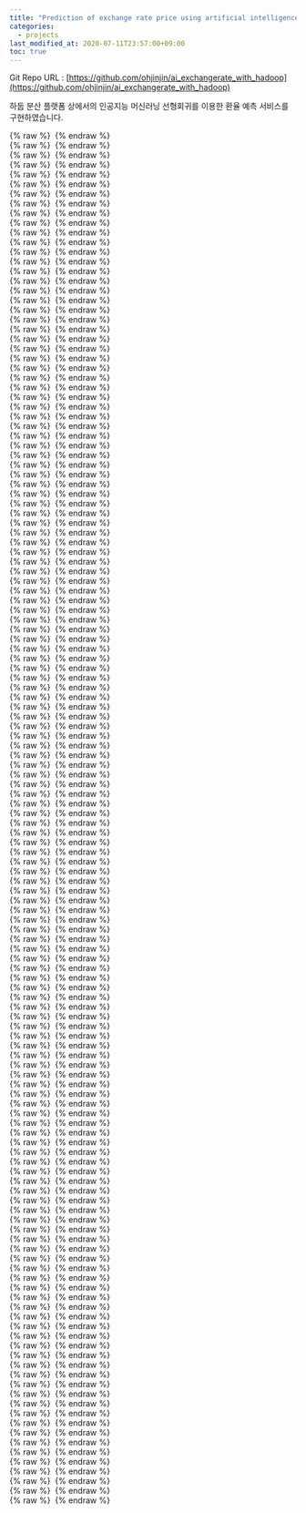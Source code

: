 ```yaml
---
title: "Prediction of exchange rate price using artificial intelligence technology on Hadoop distributed system"
categories: 
  - projects
last_modified_at: 2020-07-11T23:57:00+09:00
toc: true
---
```


Git Repo URL : [https://github.com/ohjinjin/ai_exchangerate_with_hadoop](https://github.com/ohjinjin/ai_exchangerate_with_hadoop)<br/>

하둡 분산 플랫폼 상에서의 인공지능 머신러닝 선형회귀를 이용한 환율 예측 서비스를 구현하였습니다.<br/>

{% raw %} <img src="https://ohjinjin.github.io/assets/images/20200629ai_exchangerate/1.JPG" alt=""> {% endraw %}<br/>
{% raw %} <img src="https://ohjinjin.github.io/assets/images/20200629ai_exchangerate/2.JPG" alt=""> {% endraw %}<br/>
{% raw %} <img src="https://ohjinjin.github.io/assets/images/20200629ai_exchangerate/3.JPG" alt=""> {% endraw %}<br/>
{% raw %} <img src="https://ohjinjin.github.io/assets/images/20200629ai_exchangerate/4.JPG" alt=""> {% endraw %}<br/>
{% raw %} <img src="https://ohjinjin.github.io/assets/images/20200629ai_exchangerate/5.JPG" alt=""> {% endraw %}<br/>
{% raw %} <img src="https://ohjinjin.github.io/assets/images/20200629ai_exchangerate/6.JPG" alt=""> {% endraw %}<br/>
{% raw %} <img src="https://ohjinjin.github.io/assets/images/20200629ai_exchangerate/7.JPG" alt=""> {% endraw %}<br/>
{% raw %} <img src="https://ohjinjin.github.io/assets/images/20200629ai_exchangerate/8.JPG" alt=""> {% endraw %}<br/>
{% raw %} <img src="https://ohjinjin.github.io/assets/images/20200629ai_exchangerate/9.JPG" alt=""> {% endraw %}<br/>
{% raw %} <img src="https://ohjinjin.github.io/assets/images/20200629ai_exchangerate/10.JPG" alt=""> {% endraw %}<br/>
{% raw %} <img src="https://ohjinjin.github.io/assets/images/20200629ai_exchangerate/11.JPG" alt=""> {% endraw %}<br/>
{% raw %} <img src="https://ohjinjin.github.io/assets/images/20200629ai_exchangerate/12.JPG" alt=""> {% endraw %}<br/>
{% raw %} <img src="https://ohjinjin.github.io/assets/images/20200629ai_exchangerate/13.JPG" alt=""> {% endraw %}<br/>
{% raw %} <img src="https://ohjinjin.github.io/assets/images/20200629ai_exchangerate/14.JPG" alt=""> {% endraw %}<br/>
{% raw %} <img src="https://ohjinjin.github.io/assets/images/20200629ai_exchangerate/15.JPG" alt=""> {% endraw %}<br/>
{% raw %} <img src="https://ohjinjin.github.io/assets/images/20200629ai_exchangerate/16.JPG" alt=""> {% endraw %}<br/>
{% raw %} <img src="https://ohjinjin.github.io/assets/images/20200629ai_exchangerate/17.JPG" alt=""> {% endraw %}<br/>
{% raw %} <img src="https://ohjinjin.github.io/assets/images/20200629ai_exchangerate/18.JPG" alt=""> {% endraw %}<br/>
{% raw %} <img src="https://ohjinjin.github.io/assets/images/20200629ai_exchangerate/19.JPG" alt=""> {% endraw %}<br/>
{% raw %} <img src="https://ohjinjin.github.io/assets/images/20200629ai_exchangerate/20.JPG" alt=""> {% endraw %}<br/>
{% raw %} <img src="https://ohjinjin.github.io/assets/images/20200629ai_exchangerate/21.JPG" alt=""> {% endraw %}<br/>
{% raw %} <img src="https://ohjinjin.github.io/assets/images/20200629ai_exchangerate/22.JPG" alt=""> {% endraw %}<br/>
{% raw %} <img src="https://ohjinjin.github.io/assets/images/20200629ai_exchangerate/23.JPG" alt=""> {% endraw %}<br/>
{% raw %} <img src="https://ohjinjin.github.io/assets/images/20200629ai_exchangerate/24.JPG" alt=""> {% endraw %}<br/>
{% raw %} <img src="https://ohjinjin.github.io/assets/images/20200629ai_exchangerate/25.JPG" alt=""> {% endraw %}<br/>
{% raw %} <img src="https://ohjinjin.github.io/assets/images/20200629ai_exchangerate/26.JPG" alt=""> {% endraw %}<br/>
{% raw %} <img src="https://ohjinjin.github.io/assets/images/20200629ai_exchangerate/27.JPG" alt=""> {% endraw %}<br/>
{% raw %} <img src="https://ohjinjin.github.io/assets/images/20200629ai_exchangerate/28.JPG" alt=""> {% endraw %}<br/>
{% raw %} <img src="https://ohjinjin.github.io/assets/images/20200629ai_exchangerate/29.JPG" alt=""> {% endraw %}<br/>
{% raw %} <img src="https://ohjinjin.github.io/assets/images/20200629ai_exchangerate/30.JPG" alt=""> {% endraw %}<br/>
{% raw %} <img src="https://ohjinjin.github.io/assets/images/20200629ai_exchangerate/31.JPG" alt=""> {% endraw %}<br/>
{% raw %} <img src="https://ohjinjin.github.io/assets/images/20200629ai_exchangerate/32.JPG" alt=""> {% endraw %}<br/>
{% raw %} <img src="https://ohjinjin.github.io/assets/images/20200629ai_exchangerate/33.JPG" alt=""> {% endraw %}<br/>
{% raw %} <img src="https://ohjinjin.github.io/assets/images/20200629ai_exchangerate/34.JPG" alt=""> {% endraw %}<br/>
{% raw %} <img src="https://ohjinjin.github.io/assets/images/20200629ai_exchangerate/35.JPG" alt=""> {% endraw %}<br/>
{% raw %} <img src="https://ohjinjin.github.io/assets/images/20200629ai_exchangerate/36.JPG" alt=""> {% endraw %}<br/>
{% raw %} <img src="https://ohjinjin.github.io/assets/images/20200629ai_exchangerate/37.JPG" alt=""> {% endraw %}<br/>
{% raw %} <img src="https://ohjinjin.github.io/assets/images/20200629ai_exchangerate/38.JPG" alt=""> {% endraw %}<br/>
{% raw %} <img src="https://ohjinjin.github.io/assets/images/20200629ai_exchangerate/39.JPG" alt=""> {% endraw %}<br/>
{% raw %} <img src="https://ohjinjin.github.io/assets/images/20200629ai_exchangerate/40.JPG" alt=""> {% endraw %}<br/>
{% raw %} <img src="https://ohjinjin.github.io/assets/images/20200629ai_exchangerate/41.JPG" alt=""> {% endraw %}<br/>
{% raw %} <img src="https://ohjinjin.github.io/assets/images/20200629ai_exchangerate/42.JPG" alt=""> {% endraw %}<br/>
{% raw %} <img src="https://ohjinjin.github.io/assets/images/20200629ai_exchangerate/43.JPG" alt=""> {% endraw %}<br/>
{% raw %} <img src="https://ohjinjin.github.io/assets/images/20200629ai_exchangerate/44.JPG" alt=""> {% endraw %}<br/>
{% raw %} <img src="https://ohjinjin.github.io/assets/images/20200629ai_exchangerate/45.JPG" alt=""> {% endraw %}<br/>
{% raw %} <img src="https://ohjinjin.github.io/assets/images/20200629ai_exchangerate/46.JPG" alt=""> {% endraw %}<br/>
{% raw %} <img src="https://ohjinjin.github.io/assets/images/20200629ai_exchangerate/47.JPG" alt=""> {% endraw %}<br/>
{% raw %} <img src="https://ohjinjin.github.io/assets/images/20200629ai_exchangerate/48.JPG" alt=""> {% endraw %}<br/>
{% raw %} <img src="https://ohjinjin.github.io/assets/images/20200629ai_exchangerate/49.JPG" alt=""> {% endraw %}<br/>
{% raw %} <img src="https://ohjinjin.github.io/assets/images/20200629ai_exchangerate/50.JPG" alt=""> {% endraw %}<br/>
{% raw %} <img src="https://ohjinjin.github.io/assets/images/20200629ai_exchangerate/51.JPG" alt=""> {% endraw %}<br/>
{% raw %} <img src="https://ohjinjin.github.io/assets/images/20200629ai_exchangerate/52.JPG" alt=""> {% endraw %}<br/>
{% raw %} <img src="https://ohjinjin.github.io/assets/images/20200629ai_exchangerate/53.JPG" alt=""> {% endraw %}<br/>
{% raw %} <img src="https://ohjinjin.github.io/assets/images/20200629ai_exchangerate/54.JPG" alt=""> {% endraw %}<br/>
{% raw %} <img src="https://ohjinjin.github.io/assets/images/20200629ai_exchangerate/55.JPG" alt=""> {% endraw %}<br/>
{% raw %} <img src="https://ohjinjin.github.io/assets/images/20200629ai_exchangerate/56.JPG" alt=""> {% endraw %}<br/>
{% raw %} <img src="https://ohjinjin.github.io/assets/images/20200629ai_exchangerate/57.JPG" alt=""> {% endraw %}<br/>
{% raw %} <img src="https://ohjinjin.github.io/assets/images/20200629ai_exchangerate/58.JPG" alt=""> {% endraw %}<br/>
{% raw %} <img src="https://ohjinjin.github.io/assets/images/20200629ai_exchangerate/59.JPG" alt=""> {% endraw %}<br/>
{% raw %} <img src="https://ohjinjin.github.io/assets/images/20200629ai_exchangerate/60.JPG" alt=""> {% endraw %}<br/>
{% raw %} <img src="https://ohjinjin.github.io/assets/images/20200629ai_exchangerate/61.JPG" alt=""> {% endraw %}<br/>
{% raw %} <img src="https://ohjinjin.github.io/assets/images/20200629ai_exchangerate/62.JPG" alt=""> {% endraw %}<br/>
{% raw %} <img src="https://ohjinjin.github.io/assets/images/20200629ai_exchangerate/63.JPG" alt=""> {% endraw %}<br/>
{% raw %} <img src="https://ohjinjin.github.io/assets/images/20200629ai_exchangerate/64.JPG" alt=""> {% endraw %}<br/>
{% raw %} <img src="https://ohjinjin.github.io/assets/images/20200629ai_exchangerate/65.JPG" alt=""> {% endraw %}<br/>
{% raw %} <img src="https://ohjinjin.github.io/assets/images/20200629ai_exchangerate/66.JPG" alt=""> {% endraw %}<br/>
{% raw %} <img src="https://ohjinjin.github.io/assets/images/20200629ai_exchangerate/67.JPG" alt=""> {% endraw %}<br/>
{% raw %} <img src="https://ohjinjin.github.io/assets/images/20200629ai_exchangerate/68.JPG" alt=""> {% endraw %}<br/>
{% raw %} <img src="https://ohjinjin.github.io/assets/images/20200629ai_exchangerate/69.JPG" alt=""> {% endraw %}<br/>
{% raw %} <img src="https://ohjinjin.github.io/assets/images/20200629ai_exchangerate/70.JPG" alt=""> {% endraw %}<br/>
{% raw %} <img src="https://ohjinjin.github.io/assets/images/20200629ai_exchangerate/71.JPG" alt=""> {% endraw %}<br/>
{% raw %} <img src="https://ohjinjin.github.io/assets/images/20200629ai_exchangerate/72.JPG" alt=""> {% endraw %}<br/>
{% raw %} <img src="https://ohjinjin.github.io/assets/images/20200629ai_exchangerate/73.JPG" alt=""> {% endraw %}<br/>
{% raw %} <img src="https://ohjinjin.github.io/assets/images/20200629ai_exchangerate/74.JPG" alt=""> {% endraw %}<br/>
{% raw %} <img src="https://ohjinjin.github.io/assets/images/20200629ai_exchangerate/75.JPG" alt=""> {% endraw %}<br/>
{% raw %} <img src="https://ohjinjin.github.io/assets/images/20200629ai_exchangerate/76.JPG" alt=""> {% endraw %}<br/>
{% raw %} <img src="https://ohjinjin.github.io/assets/images/20200629ai_exchangerate/77.JPG" alt=""> {% endraw %}<br/>
{% raw %} <img src="https://ohjinjin.github.io/assets/images/20200629ai_exchangerate/78.JPG" alt=""> {% endraw %}<br/>
{% raw %} <img src="https://ohjinjin.github.io/assets/images/20200629ai_exchangerate/79.JPG" alt=""> {% endraw %}<br/>
{% raw %} <img src="https://ohjinjin.github.io/assets/images/20200629ai_exchangerate/80.JPG" alt=""> {% endraw %}<br/>
{% raw %} <img src="https://ohjinjin.github.io/assets/images/20200629ai_exchangerate/81.JPG" alt=""> {% endraw %}<br/>
{% raw %} <img src="https://ohjinjin.github.io/assets/images/20200629ai_exchangerate/82.JPG" alt=""> {% endraw %}<br/>
{% raw %} <img src="https://ohjinjin.github.io/assets/images/20200629ai_exchangerate/83.JPG" alt=""> {% endraw %}<br/>
{% raw %} <img src="https://ohjinjin.github.io/assets/images/20200629ai_exchangerate/84.JPG" alt=""> {% endraw %}<br/>
{% raw %} <img src="https://ohjinjin.github.io/assets/images/20200629ai_exchangerate/85.JPG" alt=""> {% endraw %}<br/>
{% raw %} <img src="https://ohjinjin.github.io/assets/images/20200629ai_exchangerate/86.JPG" alt=""> {% endraw %}<br/>
{% raw %} <img src="https://ohjinjin.github.io/assets/images/20200629ai_exchangerate/87.JPG" alt=""> {% endraw %}<br/>
{% raw %} <img src="https://ohjinjin.github.io/assets/images/20200629ai_exchangerate/88.JPG" alt=""> {% endraw %}<br/>
{% raw %} <img src="https://ohjinjin.github.io/assets/images/20200629ai_exchangerate/89.JPG" alt=""> {% endraw %}<br/>
{% raw %} <img src="https://ohjinjin.github.io/assets/images/20200629ai_exchangerate/90.JPG" alt=""> {% endraw %}<br/>
{% raw %} <img src="https://ohjinjin.github.io/assets/images/20200629ai_exchangerate/91.JPG" alt=""> {% endraw %}<br/>
{% raw %} <img src="https://ohjinjin.github.io/assets/images/20200629ai_exchangerate/92.JPG" alt=""> {% endraw %}<br/>
{% raw %} <img src="https://ohjinjin.github.io/assets/images/20200629ai_exchangerate/93.JPG" alt=""> {% endraw %}<br/>
{% raw %} <img src="https://ohjinjin.github.io/assets/images/20200629ai_exchangerate/94.JPG" alt=""> {% endraw %}<br/>
{% raw %} <img src="https://ohjinjin.github.io/assets/images/20200629ai_exchangerate/95.JPG" alt=""> {% endraw %}<br/>
{% raw %} <img src="https://ohjinjin.github.io/assets/images/20200629ai_exchangerate/96.JPG" alt=""> {% endraw %}<br/>
{% raw %} <img src="https://ohjinjin.github.io/assets/images/20200629ai_exchangerate/97.JPG" alt=""> {% endraw %}<br/>
{% raw %} <img src="https://ohjinjin.github.io/assets/images/20200629ai_exchangerate/98.JPG" alt=""> {% endraw %}<br/>
{% raw %} <img src="https://ohjinjin.github.io/assets/images/20200629ai_exchangerate/99.JPG" alt=""> {% endraw %}<br/>
{% raw %} <img src="https://ohjinjin.github.io/assets/images/20200629ai_exchangerate/100.JPG" alt=""> {% endraw %}<br/>
{% raw %} <img src="https://ohjinjin.github.io/assets/images/20200629ai_exchangerate/101.JPG" alt=""> {% endraw %}<br/>
{% raw %} <img src="https://ohjinjin.github.io/assets/images/20200629ai_exchangerate/102.JPG" alt=""> {% endraw %}<br/>
{% raw %} <img src="https://ohjinjin.github.io/assets/images/20200629ai_exchangerate/103.JPG" alt=""> {% endraw %}<br/>
{% raw %} <img src="https://ohjinjin.github.io/assets/images/20200629ai_exchangerate/104.JPG" alt=""> {% endraw %}<br/>
{% raw %} <img src="https://ohjinjin.github.io/assets/images/20200629ai_exchangerate/105.JPG" alt=""> {% endraw %}<br/>
{% raw %} <img src="https://ohjinjin.github.io/assets/images/20200629ai_exchangerate/106.JPG" alt=""> {% endraw %}<br/>
{% raw %} <img src="https://ohjinjin.github.io/assets/images/20200629ai_exchangerate/107.JPG" alt=""> {% endraw %}<br/>
{% raw %} <img src="https://ohjinjin.github.io/assets/images/20200629ai_exchangerate/108.JPG" alt=""> {% endraw %}<br/>
{% raw %} <img src="https://ohjinjin.github.io/assets/images/20200629ai_exchangerate/109.JPG" alt=""> {% endraw %}<br/>
{% raw %} <img src="https://ohjinjin.github.io/assets/images/20200629ai_exchangerate/110.JPG" alt=""> {% endraw %}<br/>
{% raw %} <img src="https://ohjinjin.github.io/assets/images/20200629ai_exchangerate/111.JPG" alt=""> {% endraw %}<br/>
{% raw %} <img src="https://ohjinjin.github.io/assets/images/20200629ai_exchangerate/112.JPG" alt=""> {% endraw %}<br/>
{% raw %} <img src="https://ohjinjin.github.io/assets/images/20200629ai_exchangerate/113.JPG" alt=""> {% endraw %}<br/>
{% raw %} <img src="https://ohjinjin.github.io/assets/images/20200629ai_exchangerate/114.JPG" alt=""> {% endraw %}<br/>
{% raw %} <img src="https://ohjinjin.github.io/assets/images/20200629ai_exchangerate/115.JPG" alt=""> {% endraw %}<br/>
{% raw %} <img src="https://ohjinjin.github.io/assets/images/20200629ai_exchangerate/116.JPG" alt=""> {% endraw %}<br/>
{% raw %} <img src="https://ohjinjin.github.io/assets/images/20200629ai_exchangerate/117.JPG" alt=""> {% endraw %}<br/>
{% raw %} <img src="https://ohjinjin.github.io/assets/images/20200629ai_exchangerate/118.JPG" alt=""> {% endraw %}<br/>
{% raw %} <img src="https://ohjinjin.github.io/assets/images/20200629ai_exchangerate/119.JPG" alt=""> {% endraw %}<br/>
{% raw %} <img src="https://ohjinjin.github.io/assets/images/20200629ai_exchangerate/120.JPG" alt=""> {% endraw %}<br/>
{% raw %} <img src="https://ohjinjin.github.io/assets/images/20200629ai_exchangerate/121.JPG" alt=""> {% endraw %}<br/>
{% raw %} <img src="https://ohjinjin.github.io/assets/images/20200629ai_exchangerate/122.JPG" alt=""> {% endraw %}<br/>
{% raw %} <img src="https://ohjinjin.github.io/assets/images/20200629ai_exchangerate/123.JPG" alt=""> {% endraw %}<br/>
{% raw %} <img src="https://ohjinjin.github.io/assets/images/20200629ai_exchangerate/124.JPG" alt=""> {% endraw %}<br/>
{% raw %} <img src="https://ohjinjin.github.io/assets/images/20200629ai_exchangerate/125.JPG" alt=""> {% endraw %}<br/>
{% raw %} <img src="https://ohjinjin.github.io/assets/images/20200629ai_exchangerate/126.JPG" alt=""> {% endraw %}<br/>
{% raw %} <img src="https://ohjinjin.github.io/assets/images/20200629ai_exchangerate/127.JPG" alt=""> {% endraw %}<br/>
{% raw %} <img src="https://ohjinjin.github.io/assets/images/20200629ai_exchangerate/128.JPG" alt=""> {% endraw %}<br/>
{% raw %} <img src="https://ohjinjin.github.io/assets/images/20200629ai_exchangerate/129.JPG" alt=""> {% endraw %}<br/>
{% raw %} <img src="https://ohjinjin.github.io/assets/images/20200629ai_exchangerate/130.JPG" alt=""> {% endraw %}<br/>
{% raw %} <img src="https://ohjinjin.github.io/assets/images/20200629ai_exchangerate/131.JPG" alt=""> {% endraw %}<br/>
{% raw %} <img src="https://ohjinjin.github.io/assets/images/20200629ai_exchangerate/132.JPG" alt=""> {% endraw %}<br/>
{% raw %} <img src="https://ohjinjin.github.io/assets/images/20200629ai_exchangerate/133.JPG" alt=""> {% endraw %}<br/>
{% raw %} <img src="https://ohjinjin.github.io/assets/images/20200629ai_exchangerate/134.JPG" alt=""> {% endraw %}<br/>
{% raw %} <img src="https://ohjinjin.github.io/assets/images/20200629ai_exchangerate/135.JPG" alt=""> {% endraw %}<br/>
{% raw %} <img src="https://ohjinjin.github.io/assets/images/20200629ai_exchangerate/136.JPG" alt=""> {% endraw %}<br/>
{% raw %} <img src="https://ohjinjin.github.io/assets/images/20200629ai_exchangerate/137.JPG" alt=""> {% endraw %}<br/>
{% raw %} <img src="https://ohjinjin.github.io/assets/images/20200629ai_exchangerate/138.JPG" alt=""> {% endraw %}<br/>
{% raw %} <img src="https://ohjinjin.github.io/assets/images/20200629ai_exchangerate/139.JPG" alt=""> {% endraw %}<br/>
{% raw %} <img src="https://ohjinjin.github.io/assets/images/20200629ai_exchangerate/140.JPG" alt=""> {% endraw %}<br/>
{% raw %} <img src="https://ohjinjin.github.io/assets/images/20200629ai_exchangerate/141.JPG" alt=""> {% endraw %}<br/>
{% raw %} <img src="https://ohjinjin.github.io/assets/images/20200629ai_exchangerate/142.JPG" alt=""> {% endraw %}<br/>

<br/>